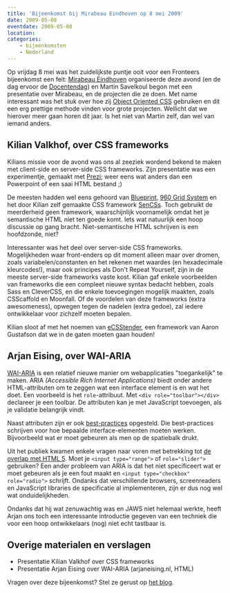 ```yaml
---
title: 'Bijeenkomst bij Mirabeau Eindhoven op 8 mei 2009'
date: 2009-05-08
eventdate: 2009-05-08
location:
categories:
    - bijeenkomsten
    - Nederland
---
```


Op vrijdag 8 mei was het zuidelijkste puntje ooit voor een Fronteers bijeenkomst een feit: [Mirabeau Eindhoven](http://www.mirabeau.nl/) organiseerde deze avond (en de dag ervoor de [Docentendag](/docentendag)) en Martin Savelkoul begon met een presentatie over Mirabeau, en de projecten die ze doen. Met name interessant was het stuk over hoe zij [Object Oriented CSS](http://wiki.github.com/stubbornella/oocss) gebruiken en dit een erg prettige methode vinden voor grote projecten. Wellicht dat we hierover meer gaan horen dit jaar. Is het niet van Martin zelf, dan wel van iemand anders.

## Kilian Valkhof, over CSS frameworks

Kilians missie voor de avond was ons al zeeziek wordend bekend te maken met client-side en server-side CSS frameworks. Zijn presentatie was een experimentje, gemaakt met [Prezi](http://prezi.com/); weer eens wat anders dan een Powerpoint of een saai HTML bestand ;)

De meesten hadden wel eens gehoord van [Blueprint](http://www.blueprintcss.org/), [960 Grid System](http://960.gs/) en het door Kilian zelf gemaakte CSS framework [SenCSs](http://sencss.kilianvalkhof.com/ 'SenCSs - the sensible standards CSS framework'). Toch gebruikt de meerderheid geen framework, waarschijnlijk voornamelijk omdat het je semantische HTML niet ten goede komt. Iets wat natuurlijk een hoop discussie op gang bracht. Niet-semantische HTML schrijven is een hoofdzonde, niet?

Interessanter was het deel over server-side CSS frameworks. Mogelijkheden waar front-enders op dit moment alleen maar over dromen, zoals variabelen/constanten en het rekenen met waardes (en hexadecimale kleurcodes!), maar ook principes als Don't Repeat Yourself, zijn in de meeste server-side frameworks vaste kost. Kilian gaf enkele voorbeelden van frameworks die een compleet nieuwe syntax bedacht hebben, zoals Sass en CleverCSS, en die enkele toevoegingen mogelijk maakten, zoals CSScaffold en Moonfall. Of de voordelen van deze frameworks (extra awesomeness), opwegen tegen de nadelen (extra gedoe), zal iedere ontwikkelaar voor zichzelf moeten bepalen.

Kilian sloot af met het noemen van [eCSStender](http://ecsstender.org/), een framework van Aaron Gustafson dat we in de gaten moeten gaan houden!

## Arjan Eising, over WAI-ARIA

[WAI-ARIA](http://www.w3.org/WAI/intro/aria.php) is een relatief nieuwe manier om webapplicaties "toegankelijk" te maken. ARIA _(Accessible Rich Internet Applications)_ biedt onder andere HTML-attributen om te zeggen wat een interface element is en wat het doet. Een voorbeeld is het `role`-attribuut. Met `<div role="toolbar"></div>` declareer je een toolbar. De attributen kan je met JavaScript toevoegen, als je validatie belangrijk vindt.

Naast attributen zijn er ook [best-practices](http://www.w3.org/TR/wai-aria-practices/ 'WAI-ARIA Best Practices') opgesteld. Die best-practices schrijven voor hoe bepaalde interface-elementen moeten werken. Bijvoorbeeld wat er moet gebeuren als men op de spatiebalk drukt.

Uit het publiek kwamen enkele vragen naar voren met betrekking tot [de overlap met HTML 5](http://hsivonen.iki.fi/html5-roles/ 'Built-in Accessibility Roles in HTML5'). Moet je `<input type="range">` of `role="slider">` gebruiken? Een ander probleem van ARIA is dat het niet specificeert wat er moet gebeuren als je een fout maakt en `<input type="checkbox" role="radio">` schrijft. Ondanks dat verschillende browsers, screenreaders en JavaScript libraries de specificatie al implementeren, zijn er dus nog wel wat onduidelijkheden.

Ondanks dat hij wat zenuwachtig was en JAWS niet helemaal werkte, heeft Arjan ons toch een interessante introductie gegeven van een techniek die voor een hoop ontwikkelaars (nog) niet echt tastbaar is.

## Overige materialen en verslagen

-   Presentatie Kilian Valkhof over CSS frameworks
-   Presentatie Arjan Eising over WAI-ARIA (arjaneising.nl, HTML)

Vragen over deze bijeenkomst? Stel ze gerust op [het blog](/blog/2009/04/bijeenkomst-mei#reageer).
